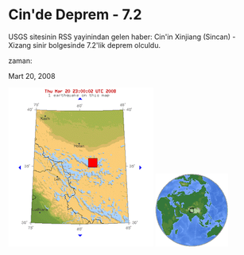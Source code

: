 # Cin'de Deprem - 7.2
USGS sitesinin RSS yayinindan gelen haber: Cin'in Xinjiang (Sincan) - Xizang sinir bolgesinde 7.2'lik deprem olculdu.







zaman:

Mart 20, 2008










![](80_35.gif)
![](80_35_smallglobe.gif)
